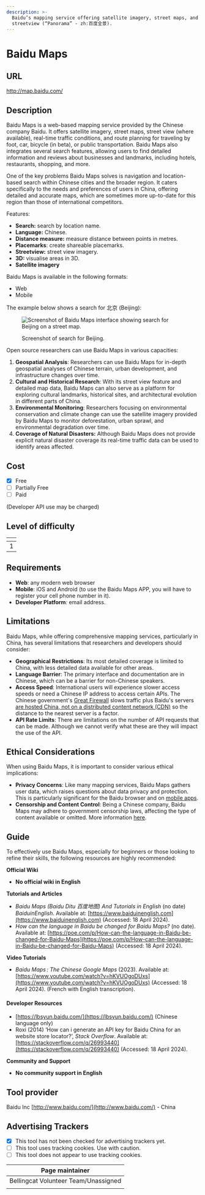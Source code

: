 ```yaml
---
description: >-
  Baidu’s mapping service offering satellite imagery, street maps, and
  streetview (“Panorama” - zh:百度全景).
---
```


# Baidu Maps

## URL

http://map.baidu.com/

## Description

Baidu Maps is a web-based mapping service provided by the Chinese company Baidu. It offers satellite imagery, street maps, street view (where available), real-time traffic conditions, and route planning for traveling by foot, car, bicycle (in beta), or public transportation. Baidu Maps also integrates several search features, allowing users to find detailed information and reviews about businesses and landmarks, including hotels, restaurants, shopping, and more.

One of the key problems Baidu Maps solves is navigation and location-based search within Chinese cities and the broader region. It caters specifically to the needs and preferences of users in China, offering detailed and accurate maps, which are sometimes more up-to-date for this region than those of international competitors.

Features:

* **Search:** search by location name.
* **Language:** Chinese.
* **Distance measure:** measure distance between points in metres.
* **Placemarks**: create shareable placemarks.
* **Streetview:** street view imagery.
* **3D:** visualise areas in 3D.
* **Satellite imagery**

Baidu Maps is available in the following formats:

* Web
* Mobile

The example below shows a search for 北京 (Beijing):

<figure><img src=".gitbook/assets/Screenshot 2024-06-15 at 11.33.12 AM.png" alt="Screenshot of Baidu Maps interface showing search for Beijing on a street map."><figcaption><p>Screenshot of search for Beijing.</p></figcaption></figure>

Open source researchers can use Baidu Maps in various capacities:

1. **Geospatial Analysis**: Researchers can use Baidu Maps for in-depth geospatial analyses of Chinese terrain, urban development, and infrastructure changes over time.&#x20;
2. **Cultural and Historical Research**: With its street view feature and detailed map data, Baidu Maps can also serve as a platform for exploring cultural landmarks, historical sites, and architectural evolution in different parts of China.
3. **Environmental Monitoring**: Researchers focusing on environmental conservation and climate change can use the satellite imagery provided by Baidu Maps to monitor deforestation, urban sprawl, and environmental degradation over time.&#x20;
4. **Coverage of Natural Disasters:** Although Baidu Maps does not provide explicit natural disaster coverage its real-time traffic data can be used to identify areas affected.

## Cost

* [x] Free
* [ ] Partially Free
* [ ] Paid

(Developer API use may be charged)

## Level of difficulty

<table><thead><tr><th data-type="rating" data-max="5"></th></tr></thead><tbody><tr><td>1</td></tr></tbody></table>

## Requirements

* **Web**: any modern web browser
* **Mobile**: iOS and Android (to use the Baidu Maps APP, you will have to register your cell phone number in it).
* **Developer Platform**_:_ email address.

## Limitations

Baidu Maps, while offering comprehensive mapping services, particularly in China, has several limitations that researchers and developers should consider:

* **Geographical Restrictions**: Its most detailed coverage is limited to China, with less detailed data available for other areas.
* **Language Barrier**: The primary interface and documentation are in Chinese, which can be a barrier for non-Chinese speakers.
* **Access Speed**: International users will experience slower access speeds or need a Chinese IP address to access certain APIs. The Chinese government's [Great Firewall](https://en.wikipedia.org/wiki/Great\_Firewall) slows traffic plus Baidu's servers [are hosted China, not on a distributed content network (CDN)](https://chinese.stackexchange.com/questions/736/why-are-sites-like-youku-and-baidu-so-slow-overseas) so the distance to the nearest server is a factor.
* **API Rate Limits**: There are limitations on the number of API requests that can be made. Although we cannot verify what these are they will impact the use of the API.

## Ethical Considerations

When using Baidu Maps, it is important to consider various ethical implications:

* **Privacy Concerns**: Like many mapping services, Baidu Maps gathers user data, which raises questions about data privacy and protection. This is particularly significant for the Baidu browser and on [mobile apps](https://citizenlab.ca/2016/02/privacy-security-issues-baidu-browser/).
* **Censorship and Content Control**: Being a Chinese company, Baidu Maps may adhere to government censorship laws, affecting the type of content available or omitted. More information [here](https://www.hrw.org/reports/2006/china0806/3.htm).

## Guide

To effectively use Baidu Maps, especially for beginners or those looking to refine their skills, the following resources are highly recommended:

**Official Wiki**

* **No official wiki in English**

**Tutorials and Articles**

* _Baidu Maps (Baidu Ditu 百度地图) And Tutorials in English_ (no date) _BaiduinEnglish_. Available at: [https://www.baiduinenglish.com](https://www.baiduinenglish.com) (Accessed: 18 April 2024).
* _How can the language in Baidu be changed for Baidu Maps?_ (no date). Available at: [https://poe.com/p/How-can-the-language-in-Baidu-be-changed-for-Baidu-Maps](https://poe.com/p/How-can-the-language-in-Baidu-be-changed-for-Baidu-Maps) (Accessed: 18 April 2024).

**Video Tutorials**

* _Baidu Maps : The Chinese Google Maps_ (2023). Available at: [https://www.youtube.com/watch?v=hKVUOgoDUxs](https://www.youtube.com/watch?v=hKVUOgoDUxs) (Accessed: 18 April 2024). (French with English transcription).

#### Developer Resources

* [https://lbsyun.baidu.com/](https://lbsyun.baidu.com/) (Chinese language only)
* Roxi (2014) ‘How can i generate an API key for Baidu China for an website store locator?’, _Stack Overflow_. Available at: [https://stackoverflow.com/q/26993440](https://stackoverflow.com/q/26993440) (Accessed: 18 April 2024).

**Community and Support**

* **No community support in English**

## Tool provider

Baidu Inc [http://www.baidu.com/](http://www.baidu.com/) - China

## Advertising Trackers

* [x] This tool has not been checked for advertising trackers yet.
* [ ] This tool uses tracking cookies. Use with caution.
* [ ] This tool does not appear to use tracking cookies.

| Page maintainer                      |
| ------------------------------------ |
| Bellingcat Volunteer Team/Unassigned |
|                                      |
